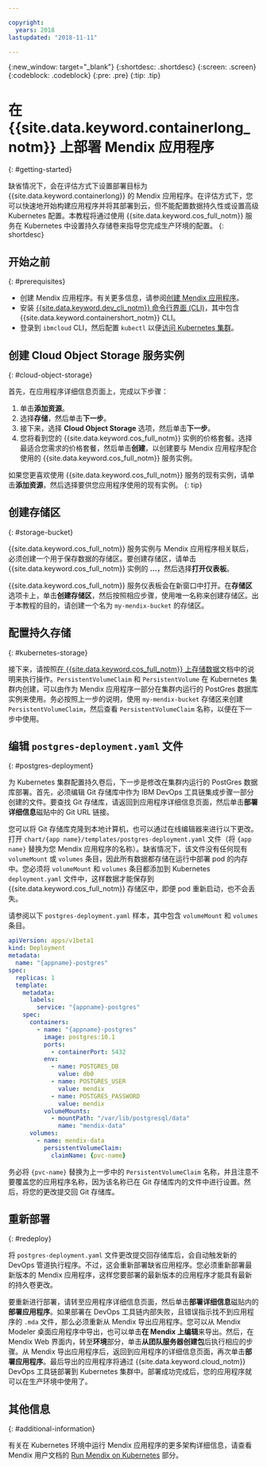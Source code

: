 ```yaml
---

copyright:
  years: 2018
lastupdated: "2018-11-11"

---
```


{:new_window: target="_blank"}
{:shortdesc: .shortdesc}
{:screen: .screen}
{:codeblock: .codeblock}
{:pre: .pre}
{:tip: .tip}

# 在 {{site.data.keyword.containerlong_notm}} 上部署 Mendix 应用程序
{: #getting-started}

缺省情况下，会在评估方式下设置部署目标为 {{site.data.keyword.containerlong}} 的 Mendix 应用程序。在评估方式下，您可以快速地开始构建应用程序并将其部署到云，但不能配置数据持久性或设置高级 Kubernetes 配置。本教程将通过使用 {{site.data.keyword.cos_full_notm}} 服务在 Kubernetes 中设置持久存储卷来指导您完成生产环境的配置。
{: shortdesc}

## 开始之前
{: #prerequisites}

- 创建 Mendix 应用程序。有关更多信息，请参阅[创建 Mendix 应用程序](/docs/apps/tutorials/tutorial_mendix_getting_started.html)。
- 安装 [{{site.data.keyword.dev_cli_notm}} 命令行界面 (CLI)](/docs/cli/index.html)，其中包含 {{site.data.keyword.containershort_notm}} CLI。
- 登录到 `ibmcloud` CLI，然后配置 `kubectl` 以便[访问 Kubernetes 集群](/docs/containers/cs_tutorials.html#cs_cluster_tutorial_lesson3)。

## 创建 Cloud Object Storage 服务实例
{: #cloud-object-storage}

首先，在应用程序详细信息页面上，完成以下步骤：
1. 单击**添加资源**。
2. 选择**存储**，然后单击**下一步**。
3. 接下来，选择 **Cloud Object Storage** 选项，然后单击**下一步**。
4. 您将看到您的 {{site.data.keyword.cos_full_notm}} 实例的价格套餐。选择最适合您需求的价格套餐，然后单击**创建**，以创建要与 Mendix 应用程序配合使用的 {{site.data.keyword.cos_full_notm}} 服务实例。

  如果您更喜欢使用 {{site.data.keyword.cos_full_notm}} 服务的现有实例，请单击**添加资源**，然后选择要供您应用程序使用的现有实例。
  {: tip}

## 创建存储区
{: #storage-bucket}

{{site.data.keyword.cos_full_notm}} 服务实例与 Mendix 应用程序相关联后，必须创建一个用于保存数据的存储区。要创建存储区，请单击 {{site.data.keyword.cos_full_notm}} 实例的 **...**，然后选择**打开仪表板**。  

{{site.data.keyword.cos_full_notm}} 服务仪表板会在新窗口中打开。在**存储区**选项卡上，单击**创建存储区**，然后按照相应步骤，使用唯一名称来创建存储区。出于本教程的目的，请创建一个名为 `my-mendix-bucket` 的存储区。

## 配置持久存储
{: #kubernetes-storage}

接下来，请按照[在 {{site.data.keyword.cos_full_notm}} 上存储数据](/docs/containers/cs_storage_cos.html)文档中的说明来执行操作。`PersistentVolumeClaim` 和 `PersistentVolume` 在 Kubernetes 集群内创建，可以由作为 Mendix 应用程序一部分在集群内运行的 PostGres 数据库实例来使用。务必按照上一步的说明，使用 `my-mendix-bucket` 存储区来创建 `PersistentVolumeClaim`，然后查看 `PersistentVolumeClaim` 名称，以便在下一步中使用。

## 编辑 `postgres-deployment.yaml` 文件
{: #postgres-deployment}

为 Kubernetes 集群配置持久卷后，下一步是修改在集群内运行的 PostGres 数据库部署。首先，必须编辑 Git 存储库中作为 IBM DevOps 工具链集成步骤一部分创建的文件。要查找 Git 存储库，请返回到应用程序详细信息页面，然后单击**部署详细信息**磁贴中的 Git URL 链接。  

您可以将 Git 存储库克隆到本地计算机，也可以通过在线编辑器来进行以下更改。打开 `chart/{app name}/templates/postgres-deployment.yaml` 文件（将 `{app name}` 替换为您 Mendix 应用程序的名称）。缺省情况下，该文件没有任何现有 `volumeMount` 或 `volumes` 条目，因此所有数据都存储在运行中部署 pod 的内存中。您必须将 `volumeMount` 和 `volumes` 条目都添加到 Kubernetes `deployment.yaml` 文件中，这样数据才能保存到 {{site.data.keyword.cos_full_notm}} 存储区中，即便 pod 重新启动，也不会丢失。 

请参阅以下 `postgres-deployment.yaml` 样本，其中包含 `volumeMount` 和 `volumes` 条目。  
```yaml
apiVersion: apps/v1beta1
kind: Deployment
metadata:
  name: "{appname}-postgres"
spec:
  replicas: 1
  template:
    metadata:
      labels:
        service: "{appname}-postgres"
    spec:
      containers:
        - name: "{appname}-postgres"
          image: postgres:10.1
          ports:
            - containerPort: 5432
          env:
            - name: POSTGRES_DB
              value: db0
            - name: POSTGRES_USER
              value: mendix
            - name: POSTGRES_PASSWORD
              value: mendix
          volumeMounts:
            - mountPath: "/var/lib/postgresql/data"
              name: "mendix-data"
      volumes:
        - name: mendix-data
          persistentVolumeClaim:
            claimName: {pvc-name}
```

务必将 `{pvc-name}` 替换为上一步中的 `PersistentVolumeClaim` 名称，并且注意不要覆盖您的应用程序名称，因为该名称已在 Git 存储库内的文件中进行设置。然后，将您的更改提交回 Git 存储库。

## 重新部署
{: #redeploy}

将 `postgres-deployment.yaml` 文件更改提交回存储库后，会自动触发新的 DevOps 管道执行程序。不过，这会重新部署缺省应用程序。您必须重新部署最新版本的 Mendix 应用程序，这样您要部署的最新版本的应用程序才能具有最新的持久卷更改。

要重新进行部署，请转至应用程序详细信息页面，然后单击**部署详细信息**磁贴内的**部署应用程序**。如果部署在 DevOps 工具链内部失败，且错误指示找不到应用程序的 `.mda` 文件，那么必须重新从 Mendix 导出应用程序。您可以从 Mendix Modeler 桌面应用程序中导出，也可以单击**在 Mendix 上编辑**来导出。然后，在 Mendix Web 界面内，转至**环境**部分，单击**从团队服务器创建包**后执行相应的步骤。从 Mendix 导出应用程序后，返回到应用程序的详细信息页面，再次单击**部署应用程序**。最后导出的应用程序将通过 {{site.data.keyword.cloud_notm}} DevOps 工具链部署到 Kubernetes 集群中。部署成功完成后，您的应用程序就可以在生产环境中使用了。

## 其他信息
{: #additional-information}

有关在 Kubernetes 环境中运行 Mendix 应用程序的更多架构详细信息，请查看 Mendix 用户文档的 [Run Mendix on Kubernetes](https://docs.mendix.com/deployment/docker/run-mendix-on-kubernetes) 部分。
